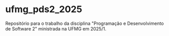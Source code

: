 # ufmg_pds2_2025
Repositório para o trabalho da disciplina "Programação e Desenvolvimento de Software 2" ministrada na UFMG em 2025/1. 
